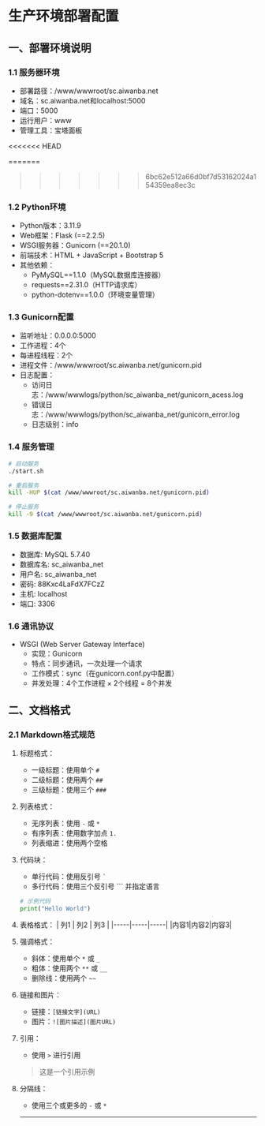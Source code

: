# 生产环境部署配置

## 一、部署环境说明

### 1.1 服务器环境
- 部署路径：/www/wwwroot/sc.aiwanba.net
- 域名：sc.aiwanba.net和localhost:5000
- 端口：5000
- 运行用户：www
- 管理工具：宝塔面板


<<<<<<< HEAD

=======
>>>>>>> 6bc62e512a66d0bf7d53162024a154359ea8ec3c
### 1.2 Python环境
- Python版本：3.11.9
- Web框架：Flask (==2.2.5)
- WSGI服务器：Gunicorn (==20.1.0)
- 前端技术：HTML + JavaScript + Bootstrap 5
- 其他依赖：
  - PyMySQL==1.1.0（MySQL数据库连接器）
  - requests==2.31.0（HTTP请求库）
  - python-dotenv==1.0.0（环境变量管理）

### 1.3 Gunicorn配置
- 监听地址：0.0.0.0:5000
- 工作进程：4个
- 每进程线程：2个
- 进程文件：/www/wwwroot/sc.aiwanba.net/gunicorn.pid
- 日志配置：
  - 访问日志：/www/wwwlogs/python/sc_aiwanba_net/gunicorn_acess.log
  - 错误日志：/www/wwwlogs/python/sc_aiwanba_net/gunicorn_error.log
  - 日志级别：info

### 1.4 服务管理
```bash
# 启动服务
./start.sh

# 重启服务
kill -HUP $(cat /www/wwwroot/sc.aiwanba.net/gunicorn.pid)

# 停止服务
kill -9 $(cat /www/wwwroot/sc.aiwanba.net/gunicorn.pid)
```

### 1.5 数据库配置
- 数据库: MySQL 5.7.40
- 数据库名: sc_aiwanba_net
- 用户名: sc_aiwanba_net
- 密码: 88Kxc4LaFdX7FCzZ
- 主机: localhost
- 端口: 3306

### 1.6 通讯协议
- WSGI (Web Server Gateway Interface)
  - 实现：Gunicorn
  - 特点：同步通讯，一次处理一个请求
  - 工作模式：sync（在gunicorn.conf.py中配置）
  - 并发处理：4个工作进程 × 2个线程 = 8个并发

## 二、文档格式

### 2.1 Markdown格式规范
1. 标题格式：
   - 一级标题：使用单个 `#` 
   - 二级标题：使用两个 `##`
   - 三级标题：使用三个 `###`

2. 列表格式：
   - 无序列表：使用 `-` 或 `*`
   - 有序列表：使用数字加点 `1.`
   - 列表缩进：使用两个空格

3. 代码块：
   - 单行代码：使用反引号 `` ` ``
   - 多行代码：使用三个反引号 ``` 并指定语言
   ```python
   # 示例代码
   print("Hello World")
   ```

4. 表格格式：
   | 列1 | 列2 | 列3 |
   |-----|-----|-----|
   |内容1|内容2|内容3|

5. 强调格式：
   - 斜体：使用单个 `*` 或 `_`
   - 粗体：使用两个 `**` 或 `__`
   - 删除线：使用两个 `~~`

6. 链接和图片：
   - 链接：`[链接文字](URL)`
   - 图片：`![图片描述](图片URL)`

7. 引用：
   - 使用 `>` 进行引用
   > 这是一个引用示例

8. 分隔线：
   - 使用三个或更多的 `-` 或 `*`
   ---
